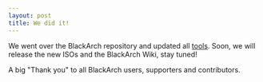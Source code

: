 ```yaml
---
layout: post
title: We did it!
---
```


We went over the BlackArch repository and updated all [tools](https://www.blackarch.org/tools.html). Soon, we will release the new ISOs and the BlackArch Wiki, stay tuned!


A big "Thank you" to all BlackArch users, supporters and contributors.
